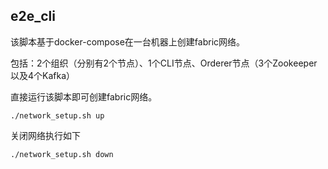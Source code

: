 ## e2e_cli

该脚本基于docker-compose在一台机器上创建fabric网络。

包括：2个组织（分别有2个节点）、1个CLI节点、Orderer节点（3个Zookeeper以及4个Kafka）

直接运行该脚本即可创建fabric网络。

```text
./network_setup.sh up
```

关闭网络执行如下

```text
./network_setup.sh down
```